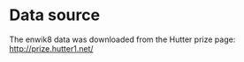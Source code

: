 # Data source

The enwik8 data was downloaded from the Hutter prize page: http://prize.hutter1.net/
